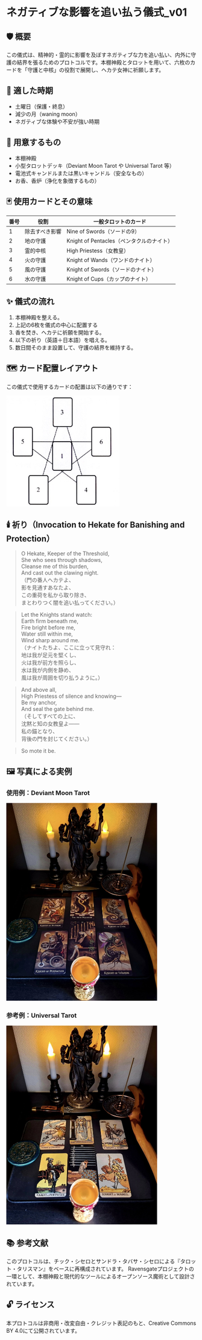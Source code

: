 # ネガティブな影響を追い払う儀式_v01

## 🛡️ 概要

この儀式は、精神的・霊的に影響を及ぼすネガティブな力を追い払い、内外に守護の結界を張るためのプロトコルです。本棚神殿とタロットを用いて、六枚のカードを「守護と中核」の役割で展開し、ヘカテ女神に祈願します。

## 📆 適した時期

- 土曜日（保護・終息）
- 減少の月（waning moon）
- ネガティブな体験や不安が強い時期

## 🔮 用意するもの

- 本棚神殿
- 小型タロットデッキ（Deviant Moon Tarot や Universal Tarot 等）
- 電池式キャンドルまたは黒いキャンドル（安全なもの）
- お香、香炉（浄化を象徴するもの）

## 🃏 使用カードとその意味

| 番号 | 役割         | 一般タロットのカード           |
|------|--------------|----------------------------|
| 1    | 除去すべき影響 | Nine of Swords（ソードの9）     |
| 2    | 地の守護     | Knight of Pentacles（ペンタクルのナイト） |
| 3    | 霊的中核     | High Priestess（女教皇）         |
| 4    | 火の守護     | Knight of Wands（ワンドのナイト）     |
| 5    | 風の守護     | Knight of Swords（ソードのナイト）    |
| 6    | 水の守護     | Knight of Cups（カップのナイト）     |

## ✨ 儀式の流れ

1. 本棚神殿を整える。
2. 上記の6枚を儀式の中心に配置する
3. 香を焚き、ヘカテに祈願を開始する。
4. 以下の祈り（英語＋日本語）を唱える。
5. 数日間そのまま設置して、守護の結界を維持する。

## 🗺️ カード配置レイアウト

この儀式で使用するカードの配置は以下の通りです：

<img src="banishing-layout.jpg" width="300">


## 🕯️ 祈り（Invocation to Hekate for Banishing and Protection）

> O Hekate, Keeper of the Threshold,  
> She who sees through shadows,  
> Cleanse me of this burden,  
> And cast out the clawing night.  
> （門の番人ヘカテよ、  
> 影を見通すあなたよ、  
> この重荷を私から取り除き、  
> まとわりつく闇を追い払ってください。）

> Let the Knights stand watch:  
> Earth firm beneath me,  
> Fire bright before me,  
> Water still within me,  
> Wind sharp around me.  
> （ナイトたちよ、ここに立って見守れ：  
> 地は我が足元を堅くし、  
> 火は我が前方を照らし、  
> 水は我が内側を静め、  
> 風は我が周囲を切り払うように。）

> And above all,  
> High Priestess of silence and knowing—  
> Be my anchor,  
> And seal the gate behind me.  
> （そしてすべての上に、  
> 沈黙と知の女教皇よ——  
> 私の錨となり、  
> 背後の門を封じてください。）

> So mote it be.

## 🖼️ 写真による実例

### 使用例：Deviant Moon Tarot  
<img src="Deviant-moon-tarot-1.jpg" width="400">

### 参考例：Universal Tarot  
<img src="Universal-tarot-1.jpg" width="400">

## 📚 参考文献

このプロトコルは、チック・シセロとサンドラ・タバサ・シセロによる『タロット・タリスマン』をベースに再構成されています。
Ravensgateプロジェクトの一環として、本棚神殿と現代的なツールによるオープンソース魔術として設計されています。

## 🔓 ライセンス

本プロトコルは非商用・改変自由・クレジット表記のもと、Creative Commons BY 4.0にて公開されています。
